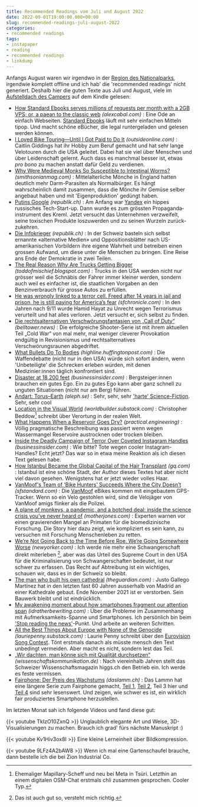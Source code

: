 ```yaml
---
title: Recommended Readings vom Juli und August 2022
date: 2022-09-01T19:00:00.000+00:00
slug: recommended-readings-juli-august-2022
categories:
- recommended readings
tags:
- instapaper
- reading
- recommended readings
- linkdump
---
```


Anfangs August waren wir irgendwo in der [Region des Nationalparks](https://flickr.com/photos/habi/52258021161/), irgendwie komplett offline und ich hab' die 'recommended readings' nicht generiert.
Deshalb hier die guten Texte aus Juli und August, viele im [Aufstelldach des Campers](https://www.flickr.com/gp/habi/4X474y66C8) auf dem Kindle gelesen:

- [How Standard Ebooks serves millions of requests per month with a 2GB VPS; or, a paean to the classic web](https://alexcabal.com/posts/standard-ebooks-and-classic-web-tech) *(alexcabal.com)* : Eine Ode an einfach Webseiten. [Standard Ebooks](https://standardebooks.org/) läuft mit sehr einfachen Mitteln tipop. Und macht schöne eBücher, die legal runtergeladen und gelesen werden können.
- [I Loved Bike Touring—Until I Got Paid to Do It](https://www.outsideonline.com/culture/essays-culture/bike-touring-dream-job-nightmare/) *(outsideonline.com)* : Caitlin Giddings hat ihr Hobby zum Beruf gemacht und hat sehr lange Velotouren durch die USA geleitet. Dabei hat sie viel über Menschen und über Leidenschaft gelernt. Auch dass es manchmal besser ist, etwas *pro bono* zu machen anstatt dafür Geld zu verdienen.
- [Why Were Medieval Monks So Susceptible to Intestinal Worms?](https://www.smithsonianmag.com/science-nature/why-were-medieval-monks-so-susceptible-to-intestinal-worms-180980608/) *(smithsonianmag.com)* : Mittelalterliche Mönche in England hatten deutlich mehr Darm-Parasiten als Normalbürger. Es hängt wahrscheinlich damit zusammen, dass die Mönche ihr Gemüse selber angebaut haben und mit 'Eigenproduktion' gedüngt haben.
- [Putins Google](https://www.republik.ch/2022/07/14/putins-google) *(republik.ch)* : Am Anfang war [Yandex](https//yandex.com/) ein hippes russisches Tech-Start-up. Dann wurde es zum grössten Propaganda­instrument des Kreml. Jetzt versucht das Unternehmen verzweifelt, seine toxischen Produkte loszuwerden und zu seinen Wurzeln zurück­zukehren.
- [Die Infokrieger](https://www.republik.ch/2022/06/24/die-infokrieger-eine-reise-ans-ende-der-demokratie-in-zwei-teilen) *(republik.ch)* : In der Schweiz basteln sich selbst ernannte «alternative Medien» und Oppositions­blätter nach US-amerikanischen Vorbildern ihre eigene Wahrheit und betreiben einen grossen Aufwand, um diese unter die Menschen zu bringen. Eine Reise ans Ende der Demokratie in zwei Teilen.
- [The Real Reason Why Are Trucks Getting Bigger](https://toddofmischief.blogspot.com/2022/05/why-are-trucks-getting-bigger.html) *(toddofmischief.blogspot.com)* : Trucks in den USA werden nicht nur grösser weil die Schnäbis der Fahrer immer kleiner werden, sondern auch weil es einfacher ist, die staatlichen Vorgaben an den Benzinverbrauch für grosse Autos zu erfüllen.
- [He was wrongly linked to a terror cell. Freed after 14 years in jail and prison, he is still paying for America’s fear](https://www.sfchronicle.com/projects/2022/hamid-hayat/) *(sfchronicle.com)* : In den Jahren nach 9/11 wurde Hamid Hayat zu Unrecht wegen Terrorismus verurteilt und hat alles verloren. Jetzt versucht er, sich selbst zu finden.
- [Die rechtsalternativen Verschwörungsfantasien von „Call of Duty“](https://www.belltower.news/good-gaming-well-played-democracy-die-rechtsalternativen-verschwoerungsfantasien-von-call-of-duty-129259/) *(belltower.news)* : Die erfolgreiche Shooter-Serie ist mit ihrem aktuellen Teil „Cold War“ von mal mehr, mal weniger cleverer Provokation endgültig in Revisionismus und rechtsalternatives Verschwörungsraunen abgedriftet.
- [What Bullets Do To Bodies](https://highline.huffingtonpost.com/articles/en/gun-violence/) *(highline.huffingtonpost.com)* : Die Waffendebatte (nicht nur in den USA) würde sich sofort ändern, wenn 'Unbeteiligte' die Schrecken erleben würden, mit denen Medizinier:innen täglich konfrontiert sind.
- [Disaster at 18,200 feet](https://www.businessinsider.com/inside-a-fall-from-denali-north-americas-tallest-peak-2022-7) *(businessinsider.com)* : Bergsteiger:innen brauchen ein gutes Ego. Ein zu gutes Ego kann aber ganz schnell zu unguten Situationen (nicht nur am Berg) führen.
- [Andart: Torus–Earth](http://www.aleph.se/andart/archives/2014/02/torusearth.html) *(aleph.se)* : Sehr, sehr, sehr ['harte' Science-Fiction](https//de.wikipedia.org/wiki/ScienceFiction#Hard_ScienceFiction). Sehr, sehr cool
- [Location in the Visual World](https://worldbuilder.substack.com/p/location-in-the-visual-world) *(worldbuilder.substack.com)* : Christopher Beddow[^1] schreibt über Verortung in der realen Welt.
- [What Happens When a Reservoir Goes Dry?](https://practical.engineering/blog/2022/7/18/what-happens-when-a-reservoir-goes-dry) *(practical.engineering)* : Völlig pragmatische Beschreibung was passiert wenn wegen Wassermangel Reservoire austrocknen oder trocken bleiben.
- [Inside the Deadly Campaign of Terror Over Coveted Instagram Handles](https://www.businessinsider.com/handles-instagram-twitter-social-media-deadly-harassment-campaign-2022-7) *(businessinsider.com)* : Wie bitte? Tote wegen cooler Instagram-Handles? Echt jetzt? Das war so in etwa meine Reaktion als ich diesen Text gelesen habe.
- [How Istanbul Became the Global Capital of the Hair Transplant](https://www.gq.com/story/how-istanbul-became-the-global-capital-of-the-hair-transplant) *(gq.com)* : Istanbul ist eine schöne Stadt, der Author dieses Textes hat aber nicht viel davon gesehen. Wenigstens hat er jetzt wieder volles Haar.
- [VanMoof's Team of ‘Bike Hunters’ Succeeds Where the City Doesn’t](https://sfstandard.com/criminal-justice/vigilante-justice-vanmoofs-team-of-bike-hunters-appears-to-succeed-where-the-city-doesnt/) *(sfstandard.com)* : Die [VanMoof](https//www.vanmoof.com/) eBikes kommen mit eingebautem GPS-Tracker. Wenn so ein Velo gestohlen wird, sind die Velojäger von VanMoof amigs flinker als die Polizei.
- [A plane of monkeys, a pandemic, and a botched deal: inside the science crisis you’ve never heard of](https://www.motherjones.com/politics/2022/06/animals-testing-monkey-primate-shortage-covid-monkeypox-future-pandemic-vaccines/?src=longreads) *(motherjones.com)* : Experten warnen vor einen gravierenden Mangel an Primaten für die biomedizinische Forschung. Die Story hier dazu zeigt, wie kompliziert es sein kann, zu versuchen mit Forschung Menschenleben zu retten.
- [We’re Not Going Back to the Time Before Roe. We’re Going Somewhere Worse](https://www.newyorker.com/magazine/2022/07/04/we-are-not-going-back-to-the-time-before-roe-we-are-going-somewhere-worse) *(newyorker.com)* : Ich werde nie mehr eine Schwangerschaft direkt miterleben [^2], aber was das Urteil des Supreme Court in den USA für die Kriminalisierung von Schwangerschaften bedeutet, ist nur schwer zu erfassen. Das Recht auf Abtreibung ist ein wichtiges, schauen wir, dass es in der Schweiz so bleibt.
- [The man who built his own cathedral](https://www.theguardian.com/world/2022/may/31/the-man-who-built-his-own-cathedral-justo-gallego-mejorada-del-campo-spain) *(theguardian.com)* : Justo Gallego Martínez hat in den letzten fast 60 Jahren ausserhalb von Madrid an einer Kathedrale gebaut. Ende November 2021 ist er verstorben. Sein Bauwerk bleibt und ist eindrücklich.
- [My awakening moment about how smartphones fragment our attention span](https://idratherbewriting.com/blog/awakening-moment-to-how-smartphones-fragment-our-attention/) *(idratherbewriting.com)* : Über die Probleme im Zusammenhang mit Aufmerksamkeits-Spanne und Smartphones. Ich persönlich bin beim ['Stop reading the news'](https://idratherbewriting.com/blog/awakening-moment-to-how-smartphones-fragment-our-attention/#stop-reading-the-news)-Punkt. Und arbeite an weiteren Schritten.
- [All the Best Things About Europe with None of the Genocide](https://lauriepenny.substack.com/p/peace-is-still-weirder-than-war) *(lauriepenny.substack.com)* : Laurie Penny schreibt über den [Eurovision Song Contest](https//eurovision.tv/). Tönt erstmals danach als müsste mensch den Text unbedingt vermeiden. Aber macht es nicht, sondern lest das Teil.
- [„Wir dachten, man könne sich mit Qualität durchsetzen“](https://www.wissenschaftskommunikation.de/wir-dachten-man-koenne-sich-mit-qualitaet-durchsetzen-59251/) *(wissenschaftskommunikation.de)* : Nach viereinhalb Jahren stellt das Schweizer Wissenschaftsmagazin higgs.ch den Betrieb ein. Ich werde es feste vermissen.
- [Fairphone: Der Preis des Wachstums](https://daslamm.ch/fairphone-der-preis-des-wachstums/) *(daslamm.ch)* : Das Lammn hat eine längere Serie zum Fairphone gemacht, [Teil 1](https//daslamm.ch/fairphoneszinnlieferkettedifferentbutsame/), [Teil 2](https//daslamm.ch/wennzertifikatemenschenrechtsverletzungenvertuschen/), Teil 3 hier und [Teil 4](https//daslamm.ch/wenndasgeldabfliesst/) sind sehr lesenswert. Und zeigen, wie schwer es ist, ein wirklich fair produziertes Smartphone herzustellen.

Im letzten Monat sah ich folgende Videos und fand diese gut:

{{< youtube TkIzO10ZxnQ >}}
Unglaublich elegante Art und Weise, 3D-Visualisierungen zu machen.
Brauch ich grad' fürs nächste Manuskript :)

{{< youtube Kv1Hiv3ox8I >}}
Eine kleine Lerneinheit über Bildkompression.

{{< youtube 9LFz4A2bAW8 >}}
Wenn ich mal eine Gartenschaufel brauche, dann bestelle ich die bei Zion Industrial Co.

[^1]: Ehemaliger Mapillary-Scheff und neu bei Meta in Tsüri. Letzthin an einem digitalen OSM-Chat erstmals chli zusammen gesprochen. Cooler Typ.
[^2]: Das ist auch gut so, versteht mich richtig.
